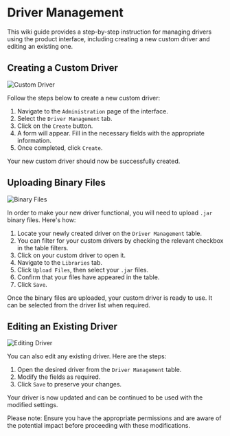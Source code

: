 # Driver Management

This wiki guide provides a step-by-step instruction for managing drivers using the product interface, including creating a new custom driver and editing an existing one.

## Creating a Custom Driver

![Custom Driver](https://github.com/dbeaver/cloudbeaver/wiki/images/drivers_management/administration-drivers-management.png)

Follow the steps below to create a new custom driver:

1. Navigate to the `Administration` page of the interface.
2. Select the `Driver Management` tab.
3. Click on the `Create` button.
4. A form will appear. Fill in the necessary fields with the appropriate information.
5. Once completed, click `Create`.

Your new custom driver should now be successfully created.

## Uploading Binary Files

![Binary Files](https://github.com/dbeaver/cloudbeaver/wiki/images/drivers_management/driver-libraries.png)

In order to make your new driver functional, you will need to upload `.jar` binary files. Here's how:

1. Locate your newly created driver on the `Driver Management` table. 
2. You can filter for your custom drivers by checking the relevant checkbox in the table filters.
3. Click on your custom driver to open it.
4. Navigate to the `Libraries` tab.
5. Click `Upload Files`, then select your `.jar` files.
6. Confirm that your files have appeared in the table.
7. Click `Save`.

Once the binary files are uploaded, your custom driver is ready to use. It can be selected from the driver list when required.

## Editing an Existing Driver

![Editing Driver](https://github.com/dbeaver/cloudbeaver/wiki/images/drivers_management/driver-editing.png)

You can also edit any existing driver. Here are the steps:

1. Open the desired driver from the `Driver Management` table.
2. Modify the fields as required.
3. Click `Save` to preserve your changes.

Your driver is now updated and can be continued to be used with the modified settings.

Please note: Ensure you have the appropriate permissions and are aware of the potential impact before proceeding with these modifications.
